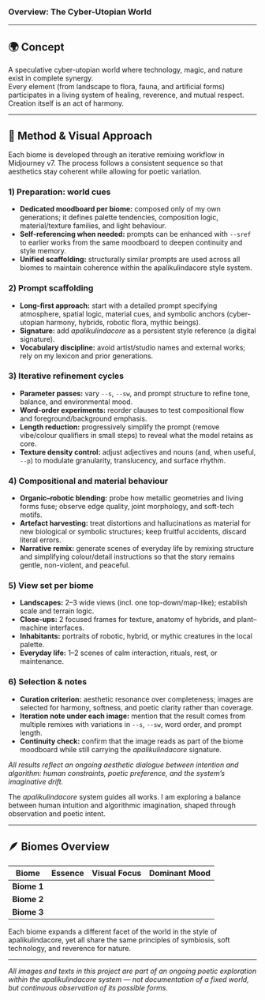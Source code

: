 ### Overview: The Cyber-Utopian World

---

## 🌍 Concept
A speculative cyber-utopian world where technology, magic, and nature exist in complete synergy.  
Every element (from landscape to flora, fauna, and artificial forms) participates in a living system of healing, reverence, and mutual respect.  
Creation itself is an act of harmony.  

---

## 🔬 Method & Visual Approach

Each biome is developed through an iterative remixing workflow in Midjourney v7. The process follows a consistent sequence so that aesthetics stay coherent while allowing for poetic variation.

### 1) Preparation: world cues
- **Dedicated moodboard per biome:** composed only of my own generations; it defines palette tendencies, composition logic, material/texture families, and light behaviour.
- **Self-referencing when needed:** prompts can be enhanced with `--sref` to earlier works from the same moodboard to deepen continuity and style memory.
- **Unified scaffolding:** structurally similar prompts are used across all biomes to maintain coherence within the apalikulindacore style system.

### 2) Prompt scaffolding
- **Long-first approach:** start with a detailed prompt specifying atmosphere, spatial logic, material cues, and symbolic anchors (cyber-utopian harmony, hybrids, robotic flora, mythic beings).
- **Signature:** add *apalikulindacore* as a persistent style reference (a digital signature).
- **Vocabulary discipline:** avoid artist/studio names and external works; rely on my lexicon and prior generations.

### 3) Iterative refinement cycles
- **Parameter passes:** vary `--s`, `--sw`, and prompt structure to refine tone, balance, and environmental mood.
- **Word-order experiments:** reorder clauses to test compositional flow and foreground/background emphasis.
- **Length reduction:** progressively simplify the prompt (remove vibe/colour qualifiers in small steps) to reveal what the model retains as core.
- **Texture density control:** adjust adjectives and nouns (and, when useful, `--p`) to modulate granularity, translucency, and surface rhythm.

### 4) Compositional and material behaviour
- **Organic–robotic blending:** probe how metallic geometries and living forms fuse; observe edge quality, joint morphology, and soft-tech motifs.
- **Artefact harvesting:** treat distortions and hallucinations as material for new biological or symbolic structures; keep fruitful accidents, discard literal errors.
- **Narrative remix:** generate scenes of everyday life by remixing structure and simplifying colour/detail instructions so that the story remains gentle, non-violent, and peaceful.

### 5) View set per biome
- **Landscapes:** 2–3 wide views (incl. one top-down/map-like); establish scale and terrain logic.
- **Close-ups:** 2 focused frames for texture, anatomy of hybrids, and plant–machine interfaces.
- **Inhabitants:** portraits of robotic, hybrid, or mythic creatures in the local palette.
- **Everyday life:** 1–2 scenes of calm interaction, rituals, rest, or maintenance.

### 6) Selection & notes
- **Curation criterion:** aesthetic resonance over completeness; images are selected for harmony, softness, and poetic clarity rather than coverage.
- **Iteration note under each image:** mention that the result comes from multiple remixes with variations in `--s`, `--sw`, word order, and prompt length.
- **Continuity check:** confirm that the image reads as part of the biome moodboard while still carrying the *apalikulindacore* signature.

_All results reflect an ongoing aesthetic dialogue between intention and algorithm: human constraints, poetic preference, and the system’s imaginative drift._



The *apalikulindacore* system guides all works. I am exploring a balance between human intuition and algorithmic imagination, shaped through observation and poetic intent.

---

## 🪶 Biomes Overview
| Biome | Essence | Visual Focus | Dominant Mood |
|-------|----------|---------------|----------------|
| **Biome 1** | 
| **Biome 2** | 
| **Biome 3** | 

Each biome expands a different facet of the world in the style of apalikulindacore, yet all share the same principles of symbiosis, soft technology, and reverence for nature.

---

*All images and texts in this project are part of an ongoing poetic exploration within the apalikulindacore system — not documentation of a fixed world, but continuous observation of its possible forms.*
